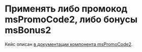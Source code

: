 # Применять либо промокод msPromoCode2, либо бонусы msBonus2

Кейс описан [в документации компонента msPromoCode2][04].

[04]: /components/mspromocode2/cases/mspromocode2-or-msbonus2
